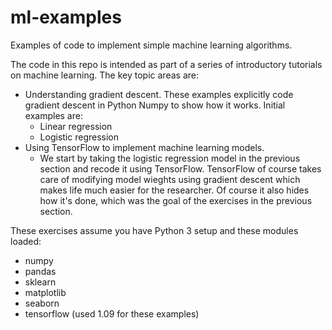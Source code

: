 # ml-examples
Examples of code to implement simple machine learning algorithms.

The code in this repo is intended as part of a series of introductory tutorials on machine learning. The key topic areas are:
* Understanding gradient descent. These examples explicitly code gradient descent in Python Numpy to show how it works. Initial examples are:
  * Linear regression
  * Logistic regression
* Using TensorFlow to implement machine learning models.
  * We start by taking the logistic regression model in the previous section and recode it using TensorFlow. TensorFlow of course takes care of modifying model wieghts using gradient descent which makes life much easier for the researcher. Of course it also hides how it's done, which was the goal of the exercises in the previous section.

These exercises assume you have Python 3 setup and these modules loaded:
* numpy
* pandas
* sklearn
* matplotlib
* seaborn
* tensorflow (used 1.09 for these examples)
